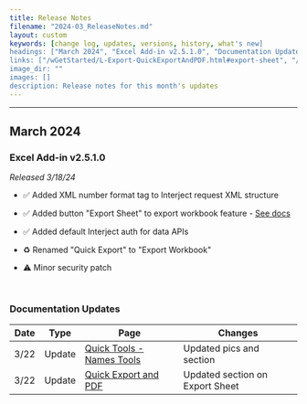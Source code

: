 ```yaml
---
title: Release Notes
filename: "2024-03_ReleaseNotes.md"
layout: custom
keywords: [change log, updates, versions, history, what's new]
headings: ["March 2024", "Excel Add-in v2.5.1.0", "Documentation Updates"]
links: ["/wGetStarted/L-Export-QuickExportAndPDF.html#export-sheet", "/wIndex/QuickTools-Names.html#appending-a-prefix-andor-suffix-to-a-name", "/wGetStarted/L-Export-QuickExportAndPDF.html#export-sheet"]
image_dir: ""
images: []
description: Release notes for this month's updates
---
```

* * *

## March 2024

### Excel Add-in v2.5.1.0

_Released 3/18/24_

* ✅ Added XML number format tag to Interject request XML structure

* ✅ Added button "Export Sheet" to export workbook feature - [See docs](/wGetStarted/L-Export-QuickExportAndPDF.html#export-sheet)

* ✅ Added default Interject auth for data APIs

* ♻️ Renamed "Quick Export" to "Export Workbook"

* ⚠️ Minor security patch

<br>

### Documentation Updates

| Date | Type | Page | Changes |
|---|---|---|---|
| 3/22 | Update | [Quick Tools - Names Tools](/wIndex/QuickTools-Names.html#appending-a-prefix-andor-suffix-to-a-name) | Updated pics and section |
| 3/22 | Update | [Quick Export and PDF](/wGetStarted/L-Export-QuickExportAndPDF.html#export-sheet) | Updated section on Export Sheet |
